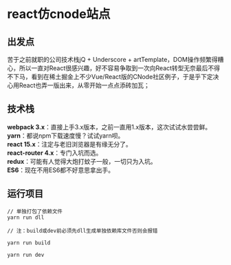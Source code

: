 # react仿cnode站点

## 出发点

苦于之前就职的公司技术栈jQ + Underscore + artTemplate，DOM操作频繁得糟心，所以一直对React很感兴趣，好不容易争取到一次向React转型无奈最后不得不下马，看到在稀土掘金上不少Vue/React版的CNode社区例子，于是乎下定决心用React也弄一版出来，从零开始一点点添砖加瓦；

## 技术栈

<b>webpack 3.x</b>：直接上手3.x版本，之前一直用1.x版本，这次试试水尝尝鲜。<br/>
<b>yarn</b>：都说npm下载速度慢？试试yarn呗。<br/>
<b>react 15.x</b>：注定与老旧浏览器是有缘无分了。<br/>
<b>react-router 4.x</b>：专门入坑而选。<br/>
<b>redux</b>：可能有人觉得大炮打蚊子一般，一切只为入坑。<br/>
<b>ES6</b>：现在不用ES6都不好意思拿出手。<br/>

## 运行项目

```
// 单独打包了依赖文件
yarn run dll

// 注：build或dev前必须先dll生成单独依赖库文件否则会报错

yarn run build

yarn run dev
```

